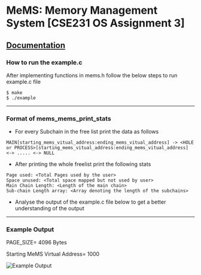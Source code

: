 # MeMS: Memory Management System [CSE231 OS Assignment 3]
[Documentation](https://docs.google.com/document/d/1Gs9kC3187lLrinvK1SueTc8dHCJ0QP43eRlrCRlXiCY/edit?usp=sharing)
---

### How to run the example.c
After implementing functions in mems.h follow the below steps to run example.c file
```
$ make
$ ./example
```
---
### Format of mems_mems_print_stats
* For every Subchain in the free list print the data as follows 
```
MAIN[starting_mems_vitual_address:ending_mems_vitual_address] -> <HOLE or PROCESS>[starting_mems_vitual_address:ending_mems_vitual_address] <-> ..... <-> NULL
```
* After printing the whole freelist print the following stats
```
Page used: <Total Pages used by the user>
Space unused: <Total space mapped but not used by user>
Main Chain Length: <Length of the main chain>
Sub-chain Length array: <Array denoting the length of the subchains>
```
* Analyse the output of the example.c file below to get a better understanding of the output
---
### Example Output
PAGE_SIZE= 4096 Bytes

Starting MeMS Virtual Address= 1000

![Example Output](example_output.jpg)